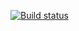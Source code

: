 [![Build status](https://ci.appveyor.com/api/projects/status/2xj9n6ry6dj7ls81?svg=true)](https://ci.appveyor.com/project/olganma/rest)
